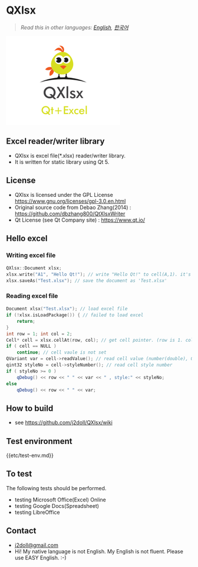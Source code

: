 # QXlsx

> *Read this in other languages: [English](README.md), [한국어](README.ko.md)*

![](etc/IMG_0016.PNG)

## Excel reader/writer library

* QXlsx is excel file(*.xlsx) reader/writer library.
* It is written for static library using Qt 5.

## License
* QXlsx is licensed under the GPL License https://www.gnu.org/licenses/gpl-3.0.en.html
* Original source code from Debao Zhang(2014) : https://github.com/dbzhang800/QtXlsxWriter
* Qt License (see Qt Company site) : https://www.qt.io/

## Hello excel
### Writing excel file
```cpp
QXlsx::Document xlsx;
xlsx.write("A1", "Hello Qt!"); // write "Hello Qt!" to cell(A,1). it's shared string.
xlsx.saveAs("Test.xlsx"); // save the document as 'Test.xlsx'
```
### Reading excel file
```cpp
Document xlsx("Test.xlsx"); // load excel file
if (!xlsx.isLoadPackage()) { // failed to load excel 		
	return;
}
int row = 1; int col = 2;
Cell* cell = xlsx.cellAt(row, col); // get cell pointer. (row is 1. column is 2.)
if ( cell == NULL )
	continue; // cell vaule is not set
QVariant var = cell->readValue(); // read cell value (number(double), QDateTime, QString ...)
qint32 styleNo = cell->styleNumber(); // read cell style number
if ( styleNo >= 0 )
	qDebug() << row << " " << var << " , style:" << styleNo;
else
	qDebug() << row << " " << var;
```

## How to build
* see https://github.com/j2doll/QXlsx/wiki

## Test environment

{{etc/test-env.md}}

## To test
The following tests should be performed.
- testing Microsoft Office(Excel) Online
- testing Google Docs(Spreadsheet)
- testing LibreOffice

## Contact
* [j2doll@gmail.com](mailto:j2doll@gmail.com)
* Hi! My native language is not English. My English is not fluent. Please use EASY English. :-)
